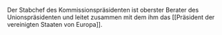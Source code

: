 Der Stabchef des Kommissionspräsidenten ist oberster Berater des Unionspräsidenten und leitet zusammen mit dem ihm das [[Präsident der vereinigten Staaten von Europa]].
